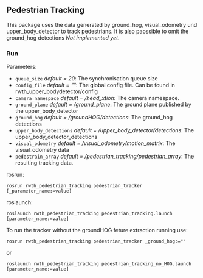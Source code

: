 ## Pedestrian Tracking
This package uses the data generated by ground_hog, visual_odometry und upper_body_detector to track pedestrians. It is also paossible to omit the ground_hog detections _Not implemented yet_.

### Run
Parameters:
* `queue_size` _default = 20_: The synchronisation queue size
* `config_file` _default = ""_: The global config file. Can be found in rwth_upper_bodydetector/config
* `camera_namespace` _default = /head_xtion_: The camera namespace.
* `ground_plane` _default = /ground_plane_: The ground plane published by the upper_body_detector
* `ground_hog` _default = /groundHOG/detections_: The ground_hog detections
* `upper_body_detections` _default = /upper_body_detector/detections_: The upper_body_detector_detections
* `visual_odometry` _default = /visual_odometry/motion_matrix_: The visual_odometry data
* `pedestrain_array` _default = /pedestrian_tracking/pedestrian_array_: The resulting tracking data.

rosrun:
```
rosrun rwth_pedestrian_tracking pedestrian_tracker [_parameter_name:=value]
```

roslaunch:
```
roslaunch rwth_pedestrian_tracking pedestrian_tracking.launch [parameter_name:=value]
```

To run the tracker without the groundHOG feture extraction running use:
```
rosrun rwth_pedestrian_tracking pedestrian_tracker _ground_hog:=""
```
or

```
roslaunch rwth_pedestrian_tracking pedestrian_tracking_no_HOG.launch [parameter_name:=value]
```
